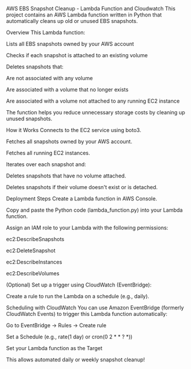 AWS EBS Snapshot Cleanup - Lambda Function and Cloudwatch
This project contains an AWS Lambda function written in Python that automatically cleans up old or unused EBS snapshots.


 Overview
This Lambda function:

Lists all EBS snapshots owned by your AWS account

Checks if each snapshot is attached to an existing volume

Deletes snapshots that:

Are not associated with any volume

Are associated with a volume that no longer exists

Are associated with a volume not attached to any running EC2 instance

The function helps you reduce unnecessary storage costs by cleaning up unused snapshots.

How it Works
Connects to the EC2 service using boto3.

Fetches all snapshots owned by your AWS account.

Fetches all running EC2 instances.

Iterates over each snapshot and:

Deletes snapshots that have no volume attached.

Deletes snapshots if their volume doesn't exist or is detached.

 Deployment Steps
Create a Lambda function in AWS Console.

Copy and paste the Python code (lambda_function.py) into your Lambda function.

Assign an IAM role to your Lambda with the following permissions:

ec2:DescribeSnapshots

ec2:DeleteSnapshot

ec2:DescribeInstances

ec2:DescribeVolumes

(Optional) Set up a trigger using CloudWatch (EventBridge):

Create a rule to run the Lambda on a schedule (e.g., daily).

Scheduling with CloudWatch
You can use Amazon EventBridge (formerly CloudWatch Events) to trigger this Lambda function automatically:

Go to EventBridge → Rules → Create rule

Set a Schedule (e.g., rate(1 day) or cron(0 2 * * ? *))

Set your Lambda function as the Target

This allows automated daily or weekly snapshot cleanup!





           
